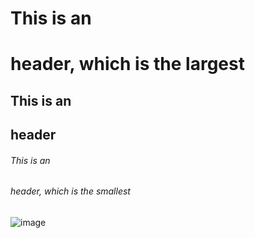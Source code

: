 # This is an <h1> header, which is the largest
## This is an <h2> header
###### This is an <h6> header, which is the smallest
![image](https://user-images.githubusercontent.com/122920859/214908102-e55bfa45-2338-445e-b447-9a788381e0f7.png)
